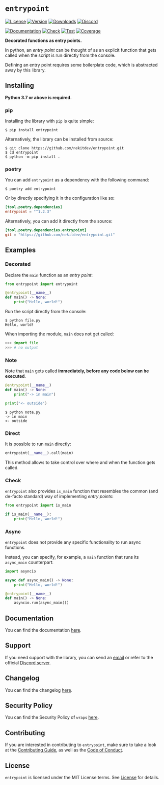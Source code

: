 # `entrypoint`

[![License][License Badge]][License]
[![Version][Version Badge]][Package]
[![Downloads][Downloads Badge]][Package]
[![Discord][Discord Badge]][Discord]

[![Documentation][Documentation Badge]][Documentation]
[![Check][Check Badge]][Actions]
[![Test][Test Badge]][Actions]
[![Coverage][Coverage Badge]][Coverage]

**Decorated functions as entry points.**

In python, an *entry point* can be thought of as an explicit function
that gets called when the script is run directly from the console.

Defining an entry point requires some boilerplate code, which is
abstracted away by this library.

## Installing

**Python 3.7 or above is required.**

### pip

Installing the library with `pip` is quite simple:

```console
$ pip install entrypoint
```

Alternatively, the library can be installed from source:

```console
$ git clone https://github.com/nekitdev/entrypoint.git
$ cd entrypoint
$ python -m pip install .
```

### poetry

You can add `entrypoint` as a dependency with the following command:

```console
$ poetry add entrypoint
```

Or by directly specifying it in the configuration like so:

```toml
[tool.poetry.dependencies]
entrypoint = "^1.2.3"
```

Alternatively, you can add it directly from the source:

```toml
[tool.poetry.dependencies.entrypoint]
git = "https://github.com/nekitdev/entrypoint.git"
```

## Examples

### Decorated

Declare the `main` function as an *entry point*:

```python
from entrypoint import entrypoint

@entrypoint(__name__)
def main() -> None:
    print("Hello, world!")
```

Run the script directly from the console:

```console
$ python file.py
Hello, world!
```

When importing the module, `main` does not get called:

```python
>>> import file
>>> # no output
```

### Note

Note that `main` gets called **immediately, before any code below can be executed**.

```python
@entrypoint(__name__)
def main() -> None:
    print("-> in main")

print("<- outside")
```

```console
$ python note.py
-> in main
<- outside
```

### Direct

It is possible to run `main` directly:

```python
entrypoint(__name__).call(main)
```

This method allows to take control over where and when the function gets called.

### Check

`entrypoint` also provides `is_main` function that resembles
the common (and de-facto standard) way of implementing *entry points*:

```python
from entrypoint import is_main

if is_main(__name__):
    print("Hello, world!")
```

### Async

`entrypoint` does not provide any specific functionality to run async functions.

Instead, you can specify, for example, a `main` function that runs its `async_main` counterpart:

```python
import asyncio

async def async_main() -> None:
    print("Hello, world!")

@entrypoint(__name__)
def main() -> None:
    asyncio.run(async_main())
```

## Documentation

You can find the documentation [here][Documentation].

## Support

If you need support with the library, you can send an [email][Email]
or refer to the official [Discord server][Discord].

## Changelog

You can find the changelog [here][Changelog].

## Security Policy

You can find the Security Policy of `wraps` [here][Security].

## Contributing

If you are interested in contributing to `entrypoint`, make sure to take a look at the
[Contributing Guide][Contributing Guide], as well as the [Code of Conduct][Code of Conduct].

## License

`entrypoint` is licensed under the MIT License terms. See [License][License] for details.

[Email]: mailto:support@nekit.dev

[Discord]: https://nekit.dev/discord

[Actions]: https://github.com/nekitdev/entrypoint/actions

[Changelog]: https://github.com/nekitdev/entrypoint/blob/main/CHANGELOG.md
[Code of Conduct]: https://github.com/nekitdev/entrypoint/blob/main/CODE_OF_CONDUCT.md
[Contributing Guide]: https://github.com/nekitdev/entrypoint/blob/main/CONTRIBUTING.md
[Security]: https://github.com/nekitdev/entrypoint/blob/main/SECURITY.md

[License]: https://github.com/nekitdev/entrypoint/blob/main/LICENSE

[Package]: https://pypi.org/project/entrypoint
[Coverage]: https://codecov.io/gh/nekitdev/entrypoint
[Documentation]: https://nekitdev.github.io/entrypoint

[Discord Badge]: https://img.shields.io/badge/chat-discord-5865f2
[License Badge]: https://img.shields.io/pypi/l/entrypoint
[Version Badge]: https://img.shields.io/pypi/v/entrypoint
[Downloads Badge]: https://img.shields.io/pypi/dm/entrypoint

[Documentation Badge]: https://img.shields.io/badge/docs-material-blue

[Check Badge]: https://github.com/nekitdev/entrypoint/workflows/check/badge.svg
[Test Badge]: https://github.com/nekitdev/entrypoint/workflows/test/badge.svg
[Coverage Badge]: https://codecov.io/gh/nekitdev/entrypoint/branch/main/graph/badge.svg
